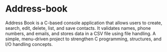 # Address-book
Address Book is a C-based console application that allows users to create, search, edit, delete, list, and save contacts. It validates names, phone numbers, and emails, and stores data in a CSV file using file handling. A simple, menu-driven project to strengthen C programming, structures, and I/O handling concepts.
